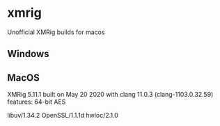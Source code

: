 # xmrig
Unofficial XMRig builds for macos

## Windows

## MacOS

XMRig 5.11.1
 built on May 20 2020 with clang 11.0.3 (clang-1103.0.32.59)
 features: 64-bit AES

libuv/1.34.2
OpenSSL/1.1.1d
hwloc/2.1.0
